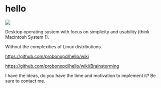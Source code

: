 # hello

![](https://raw.githubusercontent.com/probonopd/hello/master/branding/remix.gif)

Desktop operating system with focus on simplicity and usability (think Macintosh System 1).

Without the complexities of Linux distributions.

https://github.com/probonopd/hello/wiki

https://github.com/probonopd/hello/wiki/Brainstorming

I have the ideas, do you have the time and motivation to implement it? Be sure to contact me.

